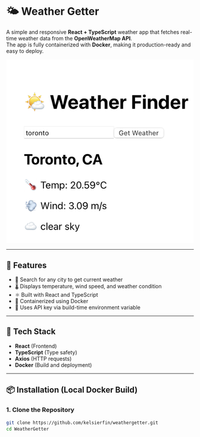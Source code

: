 # 🌤️ Weather Getter

A simple and responsive **React + TypeScript** weather app that fetches real-time weather data from the **OpenWeatherMap API**.  
The app is fully containerized with **Docker**, making it production-ready and easy to deploy.

![Weather Getter Screenshot](./Demo.png) 

---

## 🚀 Features

- 🔎 Search for any city to get current weather
- 🌡️ Displays temperature, wind speed, and weather condition
- ⚛️ Built with React and TypeScript
- 🐳 Containerized using Docker
- 🔐 Uses API key via build-time environment variable

---

## 🧰 Tech Stack

- **React** (Frontend)
- **TypeScript** (Type safety)
- **Axios** (HTTP requests)
- **Docker** (Build and deployment)

---

## 📦 Installation (Local Docker Build)

### 1. Clone the Repository

```bash
git clone https://github.com/kelsierfin/weathergetter.git
cd WeatherGetter
